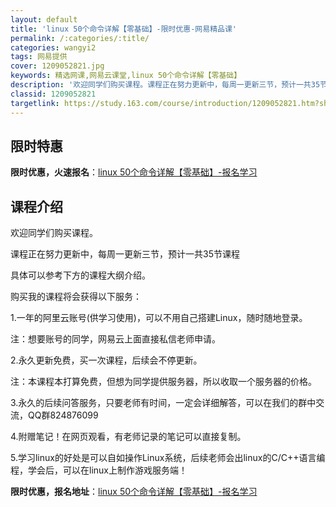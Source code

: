 ```yaml
---
layout: default
title: 'linux 50个命令详解【零基础】-限时优惠-网易精品课'
permalink: /:categories/:title/
categories: wangyi2
tags: 网易提供
cover: 1209052821.jpg
keywords: 精选网课,网易云课堂,linux 50个命令详解【零基础】
description: '欢迎同学们购买课程。课程正在努力更新中，每周一更新三节，预计一共35节课程具体可以参考下方的课程大纲介绍。购买我的课程将'
classid: 1209052821
targetlink: https://study.163.com/course/introduction/1209052821.htm?share=1&shareId=1025206652&utm_campaign=share&utm_medium=iphoneShare&utm_source=&utm_u=1025206652
---
```


## 限时特惠

**限时优惠，火速报名**：[linux 50个命令详解【零基础】-报名学习](https://study.163.com/course/introduction/1209052821.htm?share=1&shareId=1025206652&utm_campaign=share&utm_medium=iphoneShare&utm_source=&utm_u=1025206652)

## 课程介绍

欢迎同学们购买课程。



课程正在努力更新中，每周一更新三节，预计一共35节课程

具体可以参考下方的课程大纲介绍。



购买我的课程将会获得以下服务：



1.一年的阿里云账号(供学习使用)，可以不用自己搭建Linux，随时随地登录。

注：想要账号的同学，网易云上面直接私信老师申请。



2.永久更新免费，买一次课程，后续会不停更新。

注：本课程本打算免费，但想为同学提供服务器，所以收取一个服务器的价格。



3.永久的后续问答服务，只要老师有时间，一定会详细解答，可以在我们的群中交流，QQ群824876099



4.附赠笔记！在网页观看，有老师记录的笔记可以直接复制。



5.学习linux的好处是可以自如操作Linux系统，后续老师会出linux的C/C++语言编程，学会后，可以在linux上制作游戏服务端！

**限时优惠，报名地址**：[linux 50个命令详解【零基础】-报名学习](https://study.163.com/course/introduction/1209052821.htm?share=1&shareId=1025206652&utm_campaign=share&utm_medium=iphoneShare&utm_source=&utm_u=1025206652)

